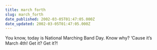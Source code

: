 ```yaml
---
title: march forth
slug: march_forth
date_published: 2002-03-05T01:47:05.000Z
date_updated: 2002-03-05T01:47:05.000Z
---
```


You know, today is National Marching Band Day. Know why? ‘Cause it’s March 4th! Get it? Get it?!
